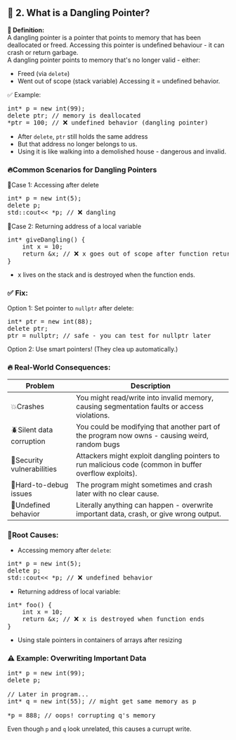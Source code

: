 ## 🧠 2. What is a Dangling Pointer?
🔸<b> Definition:</b><br>
A dangling pointer is a pointer that points to memory that has been deallocated or freed. Accessing this pointer is undefined behaviour - it can crash or return garbage. <br>
A dangling pointer points to memory that's no longer valid - either:
- Freed (via `delete`)
- Went out of scope (stack variable)
Accessing it = undefined behavior. <br>

✅ Example:
<pre>
int* p = new int(99);
delete ptr; // memory is deallocated
*ptr = 100; // ❌ undefined behavior (dangling pointer)
</pre>
- After `delete`, `ptr` still holds the same address
- But that address no longer belongs to us.
- Using it is like walking into a demolished house - dangerous and invalid.

### 🔥Common Scenarios for Dangling Pointers
🔹Case 1: Accessing after delete
<pre>
int* p = new int(5);
delete p;
std::cout<< *p; // ❌ dangling
</pre>
🔹Case 2: Returning address of a local variable
<pre>
int* giveDangling() {
    int x = 10;
    return &x; // ❌ x goes out of scope after function returns
}
</pre>
- x lives on the stack and is destroyed when the function ends.
### ✅ Fix:
Option 1: Set pointer to `nullptr` after delete:
<pre>
int* ptr = new int(88);
delete ptr;
ptr = nullptr; // safe - you can test for nullptr later
</pre>
Option 2: Use smart pointers! (They clea up automatically.)

### 🔥 Real-World Consequences:
| Problem | Description |
| ------- | ----------- |
| 💥Crashes | You might read/write into invalid memory, causing segmentation faults or access violations. |
| 🪲Silent data corruption | You could be modifying that another part of the program now owns - causing weird, random bugs |
| 🔐Security vulnerabilities | Attackers might exploit dangling pointers to run malicious code (common in buffer overflow exploits). |
| 🧩Hard-to-debug issues | The program might sometimes and crash later with no clear cause. |
| 🧪Undefined behavior | Literally anything can happen - overwrite important data, crash, or give wrong output. |

### 🧠Root Causes:
- Accessing memory after `delete`:
<pre>
int* p = new int(5);
delete p;
std::cout<< *p; // ❌ undefined behavior
</pre>

- Returning address of local variable:
<pre>
int* foo() {
    int x = 10;
    return &x; // ❌ x is destroyed when function ends
}
</pre>
- Using stale pointers in containers of arrays after resizing

### ⚠️ Example: Overwriting Important Data
<pre>
int* p = new int(99);
delete p;

// Later in program...
int* q = new int(55); // might get same memory as p

*p = 888; // oops! corrupting q's memory
</pre>
Even though `p` and `q` look unrelated, this causes a currupt write.